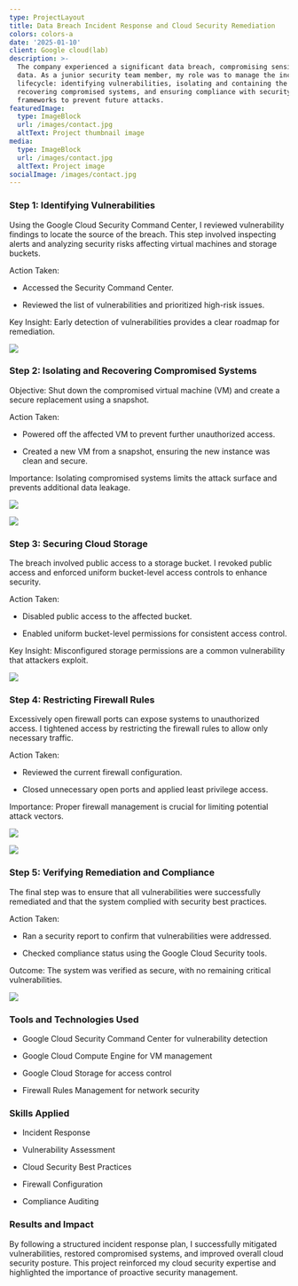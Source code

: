 ```yaml
---
type: ProjectLayout
title: Data Breach Incident Response and Cloud Security Remediation
colors: colors-a
date: '2025-01-10'
client: Google cloud(lab)
description: >-
  The company experienced a significant data breach, compromising sensitive
  data. As a junior security team member, my role was to manage the incident
  lifecycle: identifying vulnerabilities, isolating and containing the breach,
  recovering compromised systems, and ensuring compliance with security
  frameworks to prevent future attacks.
featuredImage:
  type: ImageBlock
  url: /images/contact.jpg
  altText: Project thumbnail image
media:
  type: ImageBlock
  url: /images/contact.jpg
  altText: Project image
socialImage: /images/contact.jpg
---
```



### Step 1: Identifying Vulnerabilities

Using the Google Cloud Security Command Center, I reviewed vulnerability findings to locate the source of the breach. This step involved inspecting alerts and analyzing security risks affecting virtual machines and storage buckets.

Action Taken:

*   Accessed the Security Command Center.

*   Reviewed the list of vulnerabilities and prioritized high-risk issues.

Key Insight: Early detection of vulnerabilities provides a clear roadmap for remediation.

![](https://lh7-rt.googleusercontent.com/docsz/AD_4nXfXeIHbZcom1OZ9AOm9vMIFR6kv8N-Ivm0ICIJnvR_nV8rRCBONLOdCRw9mLbVG6XcYdo3PIsQhNAXaMbC-TjLn-QaBdg3aZ1NSgTXWFZ2V-4Xke7CyZE_Sx0AkrsQJpqg44nIIpQ?key=3bFABB4C6nfMx8ctqY5RVAUU)





### Step 2: Isolating and Recovering Compromised Systems

Objective: Shut down the compromised virtual machine (VM) and create a secure replacement using a snapshot.

Action Taken:

*   Powered off the affected VM to prevent further unauthorized access.

*   Created a new VM from a snapshot, ensuring the new instance was clean and secure.

Importance: Isolating compromised systems limits the attack surface and prevents additional data leakage.





![](https://lh7-rt.googleusercontent.com/docsz/AD_4nXevPSeGWfhWOMbdRUFeo5Daw75oqfHFZFUf_UfcrXsB3-VVGX388yEGCJkFQO7GUpFQog-FBJsX59zfoSnZDpLLYqliHmmrn8V_WOtBlzMV3CBkbldTTAazpXOlvwFca1aASArvZQ?key=3bFABB4C6nfMx8ctqY5RVAUU)




![](https://lh7-rt.googleusercontent.com/docsz/AD_4nXd3--l57_bTK7qtmnFVKNClKdNYlP0pYGlawWACrEFjbBAxxyajFpRONDOg9aaB1Rxef0s6vQVO5qoq3GLWBV_4MOU7DwWmmht_I6l66e8DPhjWR5EVq22dQXzQy44U2zfUXjzhsg?key=3bFABB4C6nfMx8ctqY5RVAUU)





### Step 3: Securing Cloud Storage

The breach involved public access to a storage bucket. I revoked public access and enforced uniform bucket-level access controls to enhance security.

Action Taken:

*   Disabled public access to the affected bucket.

*   Enabled uniform bucket-level permissions for consistent access control.

Key Insight: Misconfigured storage permissions are a common vulnerability that attackers exploit.




![](https://lh7-rt.googleusercontent.com/docsz/AD_4nXcsUgsVyMxw8aAHYIyO53f9OQDII_q55Ihn9rWZvvRQ8u6tEKU6fh9n2EsGO8_KZkQZcIQ4_qDhV5fz10E9ltFMIw6bsGaFJsZV7OwAY4UEYtez9m_Fv9429VV0XafkOB60cuGAlA?key=3bFABB4C6nfMx8ctqY5RVAUU)





### Step 4: Restricting Firewall Rules

Excessively open firewall ports can expose systems to unauthorized access. I tightened access by restricting the firewall rules to allow only necessary traffic.

Action Taken:

*   Reviewed the current firewall configuration.

*   Closed unnecessary open ports and applied least privilege access.

Importance: Proper firewall management is crucial for limiting potential attack vectors.

![](https://lh7-rt.googleusercontent.com/docsz/AD_4nXfMvZMlRH4e24AUrhiQHCgMrwARFHvLD-QveFI4-FFQsv2BlLY2ZaXq8mLlHHC_2SzsewIvGzAiBBEtIUzUlvslNjFHv50PMkaCutri9TIvX-OZ66AvPWXomA4I8H2KixJNNOS4Sg?key=3bFABB4C6nfMx8ctqY5RVAUU)




![](https://lh7-rt.googleusercontent.com/docsz/AD_4nXf4sXJ5Hfi8ARVtw_KWDvD6x-PnjXL3AhrpV1Swkd0X4sQZsFZ1SKjIbXxOyrnEX2LSfnMVnf_nwTycKbjmATgmss2UpRlLWeZNfkqtA5uR80VFEviam8T43rjESTZ0cbFw8td53g?key=3bFABB4C6nfMx8ctqY5RVAUU)




### Step 5: Verifying Remediation and Compliance

The final step was to ensure that all vulnerabilities were successfully remediated and that the system complied with security best practices.

Action Taken:

*   Ran a security report to confirm that vulnerabilities were addressed.

*   Checked compliance status using the Google Cloud Security tools.

Outcome: The system was verified as secure, with no remaining critical vulnerabilities.

![](https://lh7-rt.googleusercontent.com/docsz/AD_4nXfxVlr9IEtZZRyzqGpOqlkHaAlzLyw_1mj6pr4rXutYozNDxTAeDbOzwywsE4cTupfgHVO08CXv3HKKtylwqL_R7XBXXGzUBVGuNuNhnrOXjOHJ1KKkzh8Jr8DgDzpyo05LsheptQ?key=3bFABB4C6nfMx8ctqY5RVAUU)




### Tools and Technologies Used

*   Google Cloud Security Command Center for vulnerability detection

*   Google Cloud Compute Engine for VM management

*   Google Cloud Storage for access control

*   Firewall Rules Management for network security







### Skills Applied

*   Incident Response

*   Vulnerability Assessment

*   Cloud Security Best Practices

*   Firewall Configuration

*   Compliance Auditing







### Results and Impact

By following a structured incident response plan, I successfully mitigated vulnerabilities, restored compromised systems, and improved overall cloud security posture. This project reinforced my cloud security expertise and highlighted the importance of proactive security management.




